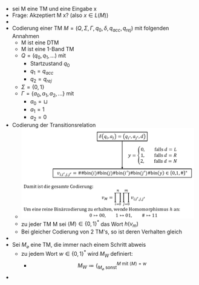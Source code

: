 - sei M eine TM und eine Eingabe x
- Frage: Akzeptiert M x? (also $x\in L\left(M\right)$)
-
- Codierung einer TM $M=\left(Q,\Sigma,\Gamma,q_0,\delta,q_{acc},q_{rej}\right)$ mit folgenden Annahmen
	- M ist eine DTM
	- M ist eine 1-Band TM
	- $Q=\left(q_0,q_1,...\right)$ mit
		- Startzustand $q_0$
		- $q_1=q_{acc}$
		- $q_2=q_{rej}$
	- $\Sigma=\left\lbrace0,1\right\rbrace$
	- $\Gamma=\left\lbrace a_0,a_1,a_2,...\right\rbrace$ mit
		- $a_0=\sqcup$
		- $a_1=1$
		- $a_2=0$
- Codierung der Transitionsrelation
	- ![image.png](../assets/image_1746530746383_0.png)
	- zu jeder TM M sei $\langle M\rangle\in\left\lbrace0,1\right\rbrace^{\ast}$ das Wort $h\left(v_{m}\right)$
	- Bei gleicher Codierung von 2 TM's, so ist deren Verhalten gleich
-
- Sei $M_{\varnothing}$ eine TM, die immer nach einem Schritt abweis
	- zu jedem Wort $w\in\left\lbrace0,1\right\rbrace^{\ast}$ wird $M_{W}$ definiert:
		- $$M_{W}\coloneqq \left\lbrace_{M_{\varnothing}\text{ sonst}}^{M\text{ mit }\langle M\rangle=w}\right.$$
-